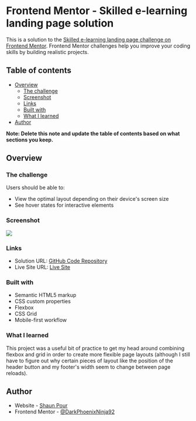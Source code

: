 # Frontend Mentor - Skilled e-learning landing page solution

This is a solution to the [Skilled e-learning landing page challenge on Frontend Mentor](https://www.frontendmentor.io/challenges/skilled-elearning-landing-page-S1ObDrZ8q). Frontend Mentor challenges help you improve your coding skills by building realistic projects.

## Table of contents

- [Overview](#overview)
  - [The challenge](#the-challenge)
  - [Screenshot](#screenshot)
  - [Links](#links)
  - [Built with](#built-with)
  - [What I learned](#what-i-learned)
- [Author](#author)

**Note: Delete this note and update the table of contents based on what sections you keep.**

## Overview

### The challenge

Users should be able to:

- View the optimal layout depending on their device's screen size
- See hover states for interactive elements

### Screenshot

![](./images/screenshot.jpg)

### Links

- Solution URL: [GitHub Code Repository](https://github.com/ShaunPour/Skilled-elearning-Landing-Page)
- Live Site URL: [Live Site](https://shaunpour.github.io/Skilled-elearning-Landing-Page/)

### Built with

- Semantic HTML5 markup
- CSS custom properties
- Flexbox
- CSS Grid
- Mobile-first workflow

### What I learned

This project was a useful bit of practice to get my head around combining flexbox and grid in order to create more flexible page layouts (although I still have to figure out why certain pieces of layout like the position of the header button and my footer's width seem to change between page reloads).

## Author

- Website - [Shaun Pour](https://www.shaunpourdev.com)
- Frontend Mentor - [@DarkPhoenixNinja92](https://www.frontendmentor.io/profile/DarkPhoenixNinja92)
